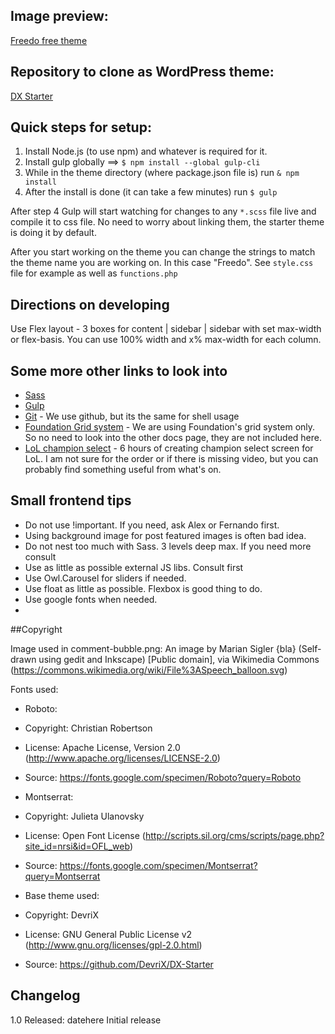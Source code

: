 ## Image preview:

[Freedo free theme](https://www.dropbox.com/s/asi303xdbzqicxx/Index.jpg?dl=0)

## Repository to clone as WordPress theme:

[DX Starter](https://www.dropbox.com/s/asi303xdbzqicxx/Index.jpg?dl=0)

## Quick steps for setup:

1. Install Node.js (to use npm) and whatever is required for it.
2. Install gulp globally ==> `$ npm install --global gulp-cli`
3. While in the theme directory (where package.json file is) run `& npm install`
4. After the install is done (it can take a few minutes) run `$ gulp`

After step 4 Gulp will start watching for changes to any `*.scss` file live and compile it to css file. No need to worry about linking them, the starter theme is doing it by default.

After you start working on the theme you can change the strings to match the theme name you are working on. In this case "Freedo". See `style.css` file for example as well as `functions.php`

## Directions on developing

Use Flex layout - 3 boxes for content | sidebar | sidebar with set max-width or flex-basis. You can use 100% width and x% max-width for each column.

## Some more other links to look into

 - [Sass](http://sass-lang.com/guide)
 - [Gulp](https://github.com/gulpjs/gulp/blob/master/docs/getting-started.md)
 - [Git](https://confluence.atlassian.com/bitbucketserver/basic-git-commands-776639767.html) - We use github, but its the same for shell usage
 - [Foundation Grid system](http://foundation.zurb.com/sites/docs/v/5.5.3/components/grid.html) - We are using Foundation's grid system only. So no need to look into the other docs page, they are not included here.
 - [LoL champion select](https://www.livecoding.tv/xavortm/videos/) - 6 hours of creating champion select screen for LoL. I am not sure for the order or if there is missing video, but you can probably find something useful from what's on.

## Small frontend tips

 - Do not use !important. If you need, ask Alex or Fernando first.
 - Using background image for post featured images is often bad idea.
 - Do not nest too much with Sass. 3 levels deep max. If you need more consult
 - Use as little as possible external JS libs. Consult first
 - Use Owl.Carousel for sliders if needed.
 - Use float as little as possible. Flexbox is good thing to do.
 - Use google fonts when needed.
 -

##Copyright

Image used in comment-bubble.png: An image by Marian Sigler {bla} (Self-drawn using gedit and Inkscape) [Public domain], via Wikimedia Commons (https://commons.wikimedia.org/wiki/File%3ASpeech_balloon.svg)

Fonts used:

- Roboto:
- Copyright: Christian Robertson
- License: Apache License, Version 2.0 (http://www.apache.org/licenses/LICENSE-2.0)
- Source: https://fonts.google.com/specimen/Roboto?query=Roboto

- Montserrat:
- Copyright: Julieta Ulanovsky
- License: Open Font License (http://scripts.sil.org/cms/scripts/page.php?site_id=nrsi&id=OFL_web)
- Source: https://fonts.google.com/specimen/Montserrat?query=Montserrat

- Base theme used:
- Copyright: DevriX
- License: GNU General Public License v2 (http://www.gnu.org/licenses/gpl-2.0.html)
- Source: https://github.com/DevriX/DX-Starter

## Changelog

1.0
Released: datehere
Initial release
